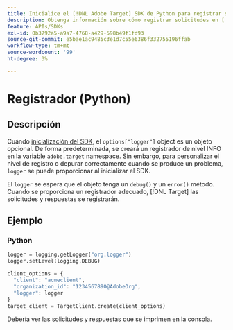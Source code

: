 ```yaml
---
title: Inicialice el [!DNL Adobe Target] SDK de Python para registrar solicitudes
description: Obtenga información sobre cómo registrar solicitudes en [!DNL Adobe Target] SDK de Python.
feature: APIs/SDKs
exl-id: 0b3792a5-a9a7-4768-a429-598b49f1fd93
source-git-commit: e5bae1ac9485c3e1d7c55e6386f332755196ffab
workflow-type: tm+mt
source-wordcount: '99'
ht-degree: 3%

---
```


# Registrador (Python)

## Descripción

Cuándo [inicialización del SDK](initialize-sdk.md), el `options["logger"]` object es un objeto opcional. De forma predeterminada, se creará un registrador de nivel INFO en la variable `adobe.target` namespace. Sin embargo, para personalizar el nivel de registro o depurar correctamente cuando se produce un problema, `logger` se puede proporcionar al inicializar el SDK.

El `logger` se espera que el objeto tenga un `debug()` y un `error()` método. Cuando se proporciona un registrador adecuado, [!DNL Target] las solicitudes y respuestas se registrarán.

## Ejemplo

### Python

```python {line-numbers="true"}
logger = logging.getLogger("org.logger")
logger.setLevel(logging.DEBUG)

client_options = {
  "client": "acmeclient",
  "organization_id": "1234567890@AdobeOrg",
  "logger": logger
}
target_client = TargetClient.create(client_options)
```

Debería ver las solicitudes y respuestas que se imprimen en la consola.
